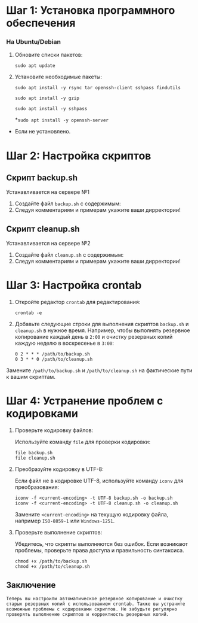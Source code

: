 # Шаг 1: Установка программного обеспечения

### На Ubuntu/Debian
1. Обновите списки пакетов:

     ```sudo apt update```

2. Установите необходимые пакеты:

     ```sudo apt install -y rsync tar openssh-client sshpass findutils```
   
     ```sudo apt install -y gzip```

     ```sudo apt install -y sshpass```

     *```sudo apt install -y openssh-server```

* Если не установлено.

# Шаг 2: Настройка скриптов

## Скрипт backup.sh

Устанавливается на сервере №1

1. Создайте файл `backup.sh` с содержимым:
2. Следуя комментариям и примерам укажите ваши дирректории!

## Скрипт cleanup.sh

Устанавливается на сервере №2

1. Создайте файл `cleanup.sh` с содержимым:
2. Следуя комментариям и примерам укажите ваши дирректории!

# Шаг 3: Настройка crontab

1. Откройте редактор `crontab` для редактирования:

     ```crontab -e```

2. Добавьте следующие строки для выполнения скриптов `backup.sh` и `cleanup.sh` в нужное время. Например, чтобы выполнять резервное копирование каждый день в `2:00` и очистку резервных копий каждую неделю в воскресенье в `3:00`:

    ```
    0 2 * * * /path/to/backup.sh
    0 3 * * 0 /path/to/cleanup.sh
    ```
Замените `/path/to/backup.sh` и `/path/to/cleanup.sh` на фактические пути к вашим скриптам.

# Шаг 4: Устранение проблем с кодировками

1. Проверьте кодировку файлов:

    Используйте команду `file` для проверки кодировки:

    ```
    file backup.sh
    file cleanup.sh
    ```
2. Преобразуйте кодировку в UTF-8:

    Если файл не в кодировке UTF-8, используйте команду `iconv` для преобразования:

    ```
    iconv -f <current-encoding> -t UTF-8 backup.sh -o backup.sh
    iconv -f <current-encoding> -t UTF-8 cleanup.sh -o cleanup.sh
    ```
   Замените `<current-encoding>` на текущую кодировку файла, например `ISO-8859-1` или `Windows-1251`.

3. Проверьте выполнение скриптов:

    Убедитесь, что скрипты выполняются без ошибок. Если возникают проблемы, проверьте права доступа и правильность синтаксиса.

    ```
    chmod +x /path/to/backup.sh
    chmod +x /path/to/cleanup.sh
    ```
## Заключение
    Теперь вы настроили автоматическое резервное копирование и очистку старых резервных копий с использованием crontab. Также вы устраните возможные проблемы с кодировками скриптов. Не забудьте регулярно проверять выполнение скриптов и корректность резервных копий.

